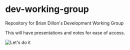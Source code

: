 # dev-working-group

Repository for Brian Dillon's Development Working Group

This will have presentations and notes for ease of access.

![Let's do it](https://giphy.com/clips/hamlet-party-lets-go-friday-feeling-28o3P9CjKyUzJdkPyg)
